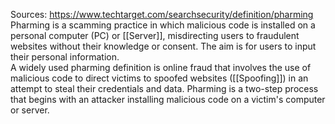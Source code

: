 Sources:
https://www.techtarget.com/searchsecurity/definition/pharming
\
Pharming is a scamming practice in which malicious code is installed on a personal computer (PC) or [[Server]], misdirecting users to fraudulent websites without their knowledge or consent. The aim is for users to input their personal information.
\
A widely used pharming definition is online fraud that involves the use of malicious code to direct victims to spoofed websites ([[Spoofing]]) in an attempt to steal their credentials and data. Pharming is a two-step process that begins with an attacker installing malicious code on a victim's computer or server.
